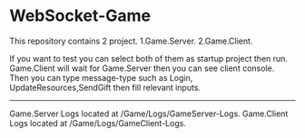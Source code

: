 # WebSocket-Game

This repository contains 2 project. 
  1.Game.Server. 
  2.Game.Client.

  If you want to test you can select both of them as startup project then run.
  Game.Client will wait for Game.Server then you can see client console.
  Then you can type message-type such as Login, UpdateResources,SendGift then fill relevant inputs.

  ----------------------------------------------------------------------------------------------
  Game.Server Logs located at /Game/Logs/GameServer-Logs.
  Game.Client Logs located at /Game/Logs/GameClient-Logs.
